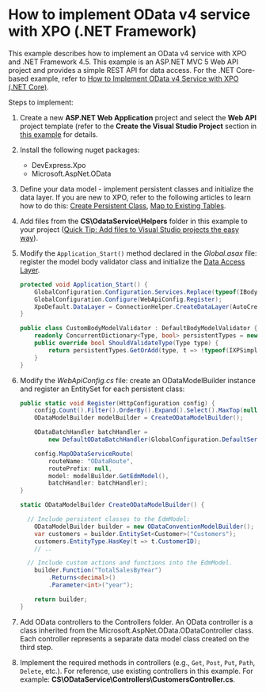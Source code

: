How to implement OData v4 service with XPO (.NET Framework)
========================================

This example describes how to implement an OData v4 service with XPO and .NET Framework 4.5. This example is an ASP.NET MVC 5 Web API project and provides a simple REST API for data access. For the .NET Core-based example, refer to [How to Implement OData v4 Service with XPO (.NET Core)](https://github.com/DevExpress-Examples/XPO_how-to-implement-odata4-service-with-xpo-netcore).

Steps to implement:

1. Create a new **ASP.NET Web Application** project and select the **Web API** project template (refer to the **Create the Visual Studio Project** section in [this example](https://docs.microsoft.com/en-us/aspnet/web-api/overview/odata-support-in-aspnet-web-api/odata-v4/create-an-odata-v4-endpoint) for details.
2. Install the following nuget packages:
	* DevExpress.Xpo
	* Microsoft.AspNet.OData
3. Define your data model - implement persistent classes and initialize the data layer. If you are new to XPO, refer to the following articles to learn how to do this: [Create Persistent Class](https://docs.devexpress.com/CoreLibraries/2256/devexpress-orm-tool/getting-started/tutorial-1-your-first-data-aware-application-with-xpo), [Map to Existing Tables](https://docs.devexpress.com/CoreLibraries/3264/devexpress-orm-tool/concepts/basics-of-creating-persistent-objects-for-existing-data-tables).
4. Add files from the **CS\OdataService\Helpers** folder in this example to your project ([Quick Tip: Add files to Visual Studio projects the easy way](https://blogs.msdn.microsoft.com/davidklinems/2007/12/18/quick-tip-add-files-to-visual-studio-projects-the-easy-way/)).
5. Modify the `Application_Start()` method declared in the *Global.asax* file: register the model body validator class and initialize the [Data Access Layer](https://docs.devexpress.com/CoreLibraries/2121/devexpress-orm-tool/feature-center/connecting-to-a-data-store/data-access-layer).

	```cs
	protected void Application_Start() {
		GlobalConfiguration.Configuration.Services.Replace(typeof(IBodyModelValidator), new CustomBodyModelValidator());
		GlobalConfiguration.Configure(WebApiConfig.Register);
		XpoDefault.DataLayer = ConnectionHelper.CreateDataLayer(AutoCreateOption.SchemaAlreadyExists, true);
	}

    public class CustomBodyModelValidator : DefaultBodyModelValidator {
        readonly ConcurrentDictionary<Type, bool> persistentTypes = new ConcurrentDictionary<Type, bool>();
        public override bool ShouldValidateType(Type type) {
            return persistentTypes.GetOrAdd(type, t => !typeof(IXPSimpleObject).IsAssignableFrom(t));
        }
    }
	```

6. Modify the *WebApiConfig.cs* file: create an ODataModelBuilder instance and register an EntitySet for each persistent class:

	```cs
	public static void Register(HttpConfiguration config) {
		config.Count().Filter().OrderBy().Expand().Select().MaxTop(null);
		ODataModelBuilder modelBuilder = CreateODataModelBuilder();

		ODataBatchHandler batchHandler =
			new DefaultODataBatchHandler(GlobalConfiguration.DefaultServer);

		config.MapODataServiceRoute(
			routeName: "ODataRoute",
			routePrefix: null,
			model: modelBuilder.GetEdmModel(),
			batchHandler: batchHandler);
	}

	static ODataModelBuilder CreateODataModelBuilder() { 

	  // Include persistent classes to the EdmModel:
		ODataModelBuilder builder = new ODataConventionModelBuilder();
		var customers = builder.EntitySet<Customer>("Customers");
		customers.EntityType.HasKey(t => t.CustomerID);
		// ..

	  // Include custom actions and functions into the EdmModel.
		builder.Function("TotalSalesByYear")
			.Returns<decimal>()
			.Parameter<int>("year");

		return builder;
	}
	```
7. Add OData controllers to the Controllers folder. An OData controller is a class inherited from the Microsoft.AspNet.OData.ODataController class. Each controller represents a separate data model class created on the third step.
8. Implement the required methods in controllers (e.g., `Get`, `Post`, `Put`, `Path`, `Delete`, etc.). For reference, use existing controllers in this example. For example: **CS\ODataService\Controllers\CustomersController.cs**.
